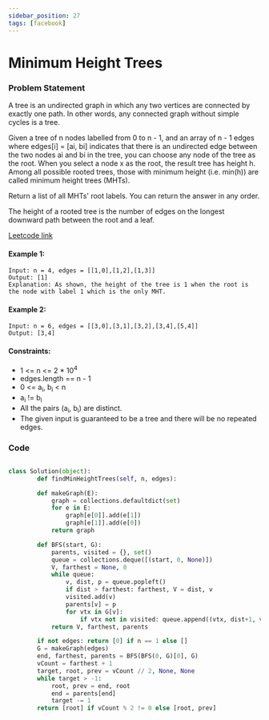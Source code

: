 ```yaml
---
sidebar_position: 27
tags: [facebook]
---
```


# Minimum Height Trees

### Problem Statement

A tree is an undirected graph in which any two vertices are connected by exactly one path. In other words, any connected graph without simple cycles is a tree.

Given a tree of n nodes labelled from 0 to n - 1, and an array of n - 1 edges where edges[i] = [ai, bi] indicates that there is an undirected edge between the two nodes ai and bi in the tree, you can choose any node of the tree as the root. When you select a node x as the root, the result tree has height h. Among all possible rooted trees, those with minimum height (i.e. min(h)) are called minimum height trees (MHTs).

Return a list of all MHTs' root labels. You can return the answer in any order.

The height of a rooted tree is the number of edges on the longest downward path between the root and a leaf.

[Leetcode link](https://leetcode.com/problems/minimum-height-trees)

#### Example 1:

```
Input: n = 4, edges = [[1,0],[1,2],[1,3]]
Output: [1]
Explanation: As shown, the height of the tree is 1 when the root is the node with label 1 which is the only MHT.
```

#### Example 2:

```
Input: n = 6, edges = [[3,0],[3,1],[3,2],[3,4],[5,4]]
Output: [3,4]
```

#### Constraints:

- 1 <= n <= 2 \* 10<sup>4</sup>
- edges.length == n - 1
- 0 <= a<sub>i</sub>, b<sub>i</sub> < n
- a<sub>i</sub> != b<sub>i</sub>
- All the pairs (a<sub>i</sub>, b<sub>i</sub>) are distinct.
- The given input is guaranteed to be a tree and there will be no repeated edges.

### Code

```python title="Python Code"

class Solution(object):
        def findMinHeightTrees(self, n, edges):

        def makeGraph(E):
            graph = collections.defaultdict(set)
            for e in E:
                graph[e[0]].add(e[1])
                graph[e[1]].add(e[0])
            return graph

        def BFS(start, G):
            parents, visited = {}, set()
            queue = collections.deque([(start, 0, None)])
            V, farthest = None, 0
            while queue:
                v, dist, p = queue.popleft()
                if dist > farthest: farthest, V = dist, v
                visited.add(v)
                parents[v] = p
                for vtx in G[v]:
                    if vtx not in visited: queue.append((vtx, dist+1, v))
            return V, farthest, parents

        if not edges: return [0] if n == 1 else []
        G = makeGraph(edges)
        end, farthest, parents = BFS(BFS(0, G)[0], G)
        vCount = farthest + 1
        target, root, prev = vCount // 2, None, None
        while target > -1:
            root, prev = end, root
            end = parents[end]
            target -= 1
        return [root] if vCount % 2 != 0 else [root, prev]

```
